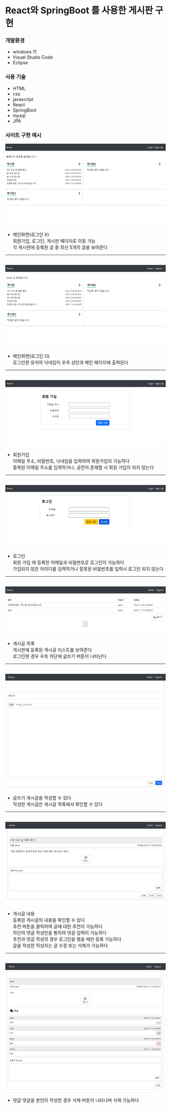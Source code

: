# React와 SpringBoot 를 사용한 게시판 구현

### 개발환경

- windows 11
- Visual Studio Code
- Eclipse

### 사용 기술

- HTML
- css
- javascript
- React
- SpringBoot
- mysql
- JPA

### 사이트 구현 예시

<img alt="스크린샷 2023-12-05 213929.png" src="https://github.com/carbancle/userBoard/blob/master/img/%EC%8A%A4%ED%81%AC%EB%A6%B0%EC%83%B7%202023-12-05%20213929.png?raw=true" data-hpc="true" class="Box-sc-g0xbh4-0 kzRgrI">
  
- 메인화면(로그인 X)<br>
  회원가입, 로그인, 게시판 페이지로 이동 가능<br>
  각 게시판에 등록된 글 중 최신 5개의 글을 보여준다
<hr><br>
<img alt="스크린샷 2023-12-05 214058.png" src="https://github.com/carbancle/userBoard/blob/master/img/%EC%8A%A4%ED%81%AC%EB%A6%B0%EC%83%B7%202023-12-05%20214058.png?raw=true" data-hpc="true" class="Box-sc-g0xbh4-0 kzRgrI">

- 메인화면(로그인 O)<br>
  로그인한 유저의 닉네임이 우측 상단과 메인 페이지에 출력된다
<hr><br>
<img alt="스크린샷 2023-12-05 214009.png" src="https://github.com/carbancle/userBoard/blob/master/img/%EC%8A%A4%ED%81%AC%EB%A6%B0%EC%83%B7%202023-12-05%20214009.png?raw=true" data-hpc="true" class="Box-sc-g0xbh4-0 kzRgrI">

- 회원가입<br>
  이메일 주소, 비밀번호, 닉네임을 입력하여 회원가입이 가능하다<br>
  중복된 이메일 주소를 입력하거나, 공란이 존재할 시 회원 가입이 되지 않는다
<hr><br>
<img alt="스크린샷 2023-12-05 214028.png" src="https://github.com/carbancle/userBoard/blob/master/img/%EC%8A%A4%ED%81%AC%EB%A6%B0%EC%83%B7%202023-12-05%20214028.png?raw=true" data-hpc="true" class="Box-sc-g0xbh4-0 kzRgrI">

- 로그인<br>
  회원 가입 때 등록한 이메일과 비밀번호로 로그인이 가능하다<br>
  가입되지 않은 아이디를 입력하거나 잘못된 비밀번호를 입력시 로그인 되지 않는다
<hr><br>
<img alt="스크린샷 2023-12-05 221404.png" src="https://github.com/carbancle/userBoard/blob/master/img/%EC%8A%A4%ED%81%AC%EB%A6%B0%EC%83%B7%202023-12-05%20221404.png?raw=true" data-hpc="true" class="Box-sc-g0xbh4-0 kzRgrI">

- 게시글 목록<br>
  게시판에 등록된 게시글 리스트를 보여준다<br>
  로그인한 경우 우측 하단에 글쓰기 버튼이 나타난다
<hr><br>
<img alt="스크린샷 2023-12-05 223955.png" src="https://github.com/carbancle/userBoard/blob/master/img/%EC%8A%A4%ED%81%AC%EB%A6%B0%EC%83%B7%202023-12-05%20223955.png?raw=true" data-hpc="true" class="Box-sc-g0xbh4-0 kzRgrI">

- 글쓰기
  게시글을 작성할 수 있다<br>
  작성한 게시글은 게시글 목록에서 확인할 수 있다
<hr><br>
<img alt="스크린샷 2023-12-05 223931.png" src="https://github.com/carbancle/userBoard/blob/master/img/%EC%8A%A4%ED%81%AC%EB%A6%B0%EC%83%B7%202023-12-05%20223931.png?raw=true" data-hpc="true" class="Box-sc-g0xbh4-0 kzRgrI">

- 게시글 내용<br>
  등록된 게시글의 내용을 확인할 수 있다<br>
  추천 버튼을 클릭하여 글에 대한 추천이 가능하다<br>
  하단의 댓글 작성란을 통하여 댓글 입력이 가능하다<br>
  추천과 댓글 작성의 경우 로그인을 했을 때만 등록 가능하다<br>
  글을 작성한 작성자는 글 수정 또는 삭제가 가능하다
<hr><br>
<img alt="스크린샷 2023-12-05 224622.png" src="https://github.com/carbancle/userBoard/blob/master/img/%EC%8A%A4%ED%81%AC%EB%A6%B0%EC%83%B7%202023-12-05%20224622.png?raw=true" data-hpc="true" class="Box-sc-g0xbh4-0 kzRgrI">

- 댓글
  댓글을 본인이 작성한 경우 삭제 버튼이 나타나며 삭제 가능하다

